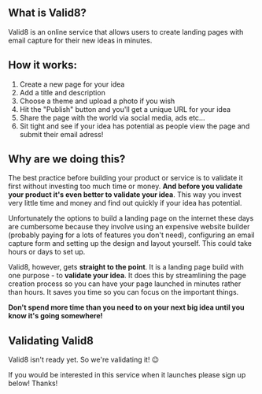 ## What is Valid8?

Valid8 is an online service that allows users to create landing pages with email capture for their new ideas in minutes.

## How it works:

1. Create a new page for your idea
1. Add a title and description
1. Choose a theme and upload a photo if you wish
1. Hit the "Publish" button and you'll get a unique URL for your idea
1. Share the page with the world via social media, ads etc...
1. Sit tight and see if your idea has potential as people view the page and submit their email adress!

## Why are we doing this?
The best practice before building your product or service is to validate it first without investing too much time or money. **And before you validate your product it's even better to validate your idea**. This way you invest very little time and money and find out quickly if your idea has potential.

Unfortunately the options to build a landing page on the internet these days are cumbersome because they involve using an expensive website builder (probably paying for a lots of features you don't need), configuring an email capture form and setting up the design and layout yourself. This could take hours or days to set up.

Valid8, however, gets **straight to the point**. It is a landing page build with one purpose - to **validate your idea**. It does this by streamlining the page creation process so you can have your page launched in minutes rather than hours. It saves you time so you can focus on the important things.

**Don't spend more time than you need to on your next big idea until you know it's going somewhere!**

## Validating Valid8

Valid8 isn't ready yet. So we're validating it! 😉

If you would be interested in this service when it launches please sign up below! Thanks!


<div data-tf-live="01HT8MEMBW5YGCYGFV8A7M8MM8"></div><script src="//embed.typeform.com/next/embed.js"></script>
